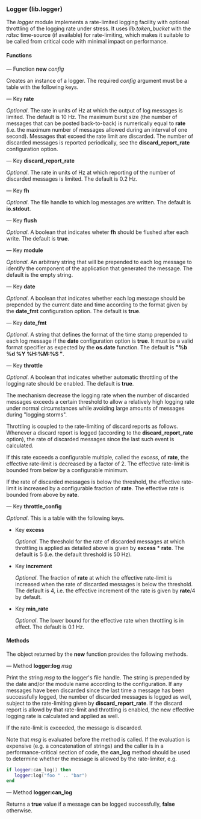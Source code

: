 ### Logger (lib.logger)

The *logger* module implements a rate-limited logging facility with
optional throttling of the logging rate under stress.  It uses
*lib.token_bucket* with the *rdtsc* time-source (if available) for
rate-limiting, which makes it suitable to be called from
critical code with minimal impact on performance.

#### Functions

— Function **new** *config*

Creates an instance of a logger.  The required *config* argument must
be a table with the following keys.

— Key **rate**

*Optional*.  The rate in units of Hz at which the output of log
messages is limited.  The default is 10 Hz.  The maximum burst size
(the number of messages that can be posted back-to-back) is
numerically equal to **rate** (i.e. the maximum number of messages
allowed during an interval of one second).  Messages that exceed the
rate limit are discarded.  The number of discarded messages is
reported periodically, see the **discard_report_rate** configuration
option.

— Key **discard_report_rate**

*Optional*.  The rate in units of Hz at which reporting of the number
of discarded messages is limited.  The default is 0.2 Hz.

— Key **fh**

*Optional*.  The file handle to which log messages are written.  The
default is **io.stdout**.

— Key **flush**

*Optional*. A boolean that indicates wheter **fh** should be flushed
after each write.  The default is **true**.

— Key **module**

*Optional*. An arbitrary string that will be prepended to each log
message to identify the component of the application that generated
the message.  The default is the empty string.

— Key **date**

*Optional*. A boolean that indicates whether each log message should
be prepended by the current date and time according to the format
given by the **date_fmt** configuration option.  The default is
**true**.

— Key **date_fmt**

*Optional*.  A string that defines the format of the time stamp
prepended to each log message if the **date** configuration option is
**true**.  It must be a valid format specifier as expected by the
**os.date** function.  The default is **"%b %d %Y %H:%M:%S "**.

— Key **throttle**

*Optional*.  A boolean that indicates whether automatic throttling of
the logging rate should be enabled.  The default is **true**.

The mechanism decrease the logging rate when the number of discarded
messages exceeds a certain threshold to allow a relatively high
logging rate under normal circumstances while avoiding large amounts
of messages during "logging storms".

Throttling is coupled to the rate-limiting of discard reports as
follows.  Whenever a discard report is logged (according to the
**discard_report_rate** option), the rate of discarded messages since
the last such event is calculated.

If this rate exceeds a configurable multiple, called the _excess_, of
**rate**, the effective rate-limit is decreased by a factor of 2.  The
effective rate-limit is bounded from below by a configurable minimum.

If the rate of discarded messages is below the threshold, the
effective rate-limit is increased by a configurable fraction of
**rate**.  The effective rate is bounded from above by **rate**.

— Key **throttle_config**

*Optional*.  This is a table with the following keys.

  * Key **excess**

    *Optional*.  The threshold for the rate of discarded messages at
    which throttling is applied as detailed above is given by
    **excess** \* **rate**.  The default is 5 (i.e. the default
    threshold is 50 Hz).

  * Key **increment**

    *Optional*.  The fraction of **rate** at which the effective
    rate-limit is increased when the rate of discarded messages is
    below the threshold.  The default is 4, i.e. the effective
    increment of the rate is given by **rate**/4 by default.
  
  * Key **min_rate**

    *Optional*.  The lower bound for the effective rate when
    throttling is in effect.  The default is 0.1 Hz.
  
#### Methods

The object returned by the **new** function provides the following
methods.

— Method **logger:log** *msg*

Print the string *msg* to the logger's file handle.  The string is
prepended by the date and/or the module name according to the
configuration. If any messages have been discarded since the last time
a message has been successfully logged, the number of discarded
messages is logged as well, subject to the rate-limiting given by
**discard_report_rate**.  If the discard report is allowd by that
rate-limit and throttling is enabled, the new effective logging rate
is calculated and applied as well.

If the rate-limit is exceeded, the message is discarded.

Note that *msg* is evaluated before the method is called.  If the
evaluation is expensive (e.g. a concatenation of strings) and the
caller is in a performance-critical section of code, the **can_log**
method should be used to determine whether the message is allowed by
the rate-limiter, e.g.

```Lua
if logger:can_log() then
   logger:log("foo " .. "bar")
end
```

— Method **logger:can_log**

Returns a **true** value if a message can be logged successfully,
**false** otherwise.
